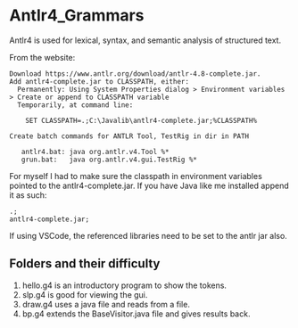 # Antlr4_Grammars
Antlr4 is used for lexical, syntax, and semantic analysis of structured text.

From the website:
```
Download https://www.antlr.org/download/antlr-4.8-complete.jar.
Add antlr4-complete.jar to CLASSPATH, either:
  Permanently: Using System Properties dialog > Environment variables > Create or append to CLASSPATH variable
  Temporarily, at command line:

    SET CLASSPATH=.;C:\Javalib\antlr4-complete.jar;%CLASSPATH%

Create batch commands for ANTLR Tool, TestRig in dir in PATH

   antlr4.bat: java org.antlr.v4.Tool %*
   grun.bat:   java org.antlr.v4.gui.TestRig %*
 ```

For myself I had to make sure the classpath in environment variables pointed to the antlr4-complete.jar. If you have Java like me installed append it as such:
```
.;
antlr4-complete.jar;
```

If using VSCode, the referenced libraries need to be set to the antlr jar also.

## Folders and their difficulty

1. hello.g4 is an introductory program to show the tokens.
2. slp.g4 is good for viewing the gui.
3. draw.g4 uses a java file and reads from a file.
4. bp.g4 extends the BaseVisitor.java file and gives results back.
